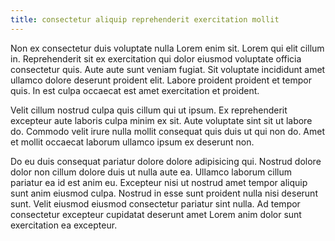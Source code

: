 ```yaml
---
title: consectetur aliquip reprehenderit exercitation mollit
---
```


Non ex consectetur duis voluptate nulla Lorem enim sit. Lorem qui elit cillum in. Reprehenderit sit ex exercitation qui dolor eiusmod voluptate officia consectetur quis. Aute aute sunt veniam fugiat. Sit voluptate incididunt amet ullamco dolore deserunt proident elit. Labore proident proident et tempor quis. In est culpa occaecat est amet exercitation et proident.

Velit cillum nostrud culpa quis cillum qui ut ipsum. Ex reprehenderit excepteur aute laboris culpa minim ex sit. Aute voluptate sint sit ut labore do. Commodo velit irure nulla mollit consequat quis duis ut qui non do. Amet et mollit occaecat laborum ullamco ipsum ex deserunt non.

Do eu duis consequat pariatur dolore dolore adipisicing qui. Nostrud dolore dolor non cillum dolore duis ut nulla aute ea. Ullamco laborum cillum pariatur ea id est anim eu. Excepteur nisi ut nostrud amet tempor aliquip sunt anim eiusmod culpa. Nostrud in esse sunt proident nulla nisi deserunt sunt. Velit eiusmod eiusmod consectetur pariatur sint nulla. Ad tempor consectetur excepteur cupidatat deserunt amet Lorem anim dolor sunt exercitation ea excepteur.